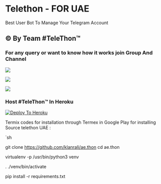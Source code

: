 # Telethon - FOR UAE

<p align="center">


Best User Bot To Manage Your Telegram Account 
## © By Team #TeleThon™

### For any query or want to know how it works join Group And Channel 

<a href="https://t.me/UAETHON"><img src="https://img.shields.io/badge/Join-Telegram%20Channel-red.svg?logo=Telegram"></a>

<a href="https://t.me/berliv"><img src="https://img.shields.io/badge/DEV-BERLIN%20-blue.svg?logo=telegram"></a>

<a href="https://youtu.be/HKLtmbiFi_Q"><img src="https://img.shields.io/badge/How%20To-Deploy-red.svg?logo=Youtube"></a>

### Host #TeleThon™ In Heroku

 

[![Deploy To Heroku](https://www.herokucdn.com/deploy/button.svg)](https://heroku.com/deploy?template=https://github.com/klanrali/TeleThon-IRAQ )

Termix codes for installation through Termex in Google Play for installing Source telethon UAE :

`sh

git clone https://github.com/klanrali/ae.thon
cd ae.thon

virtualenv -p /usr/bin/python3 venv

. ./venv/bin/activate

pip install -r requirements.txt
